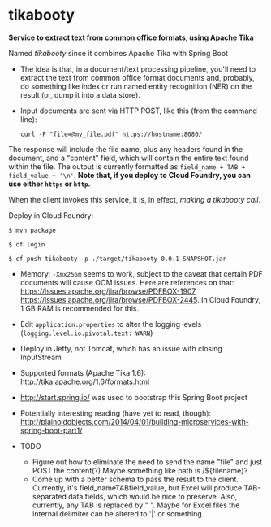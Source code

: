 tikabooty
=========

**Service to extract text from common office formats, using Apache Tika**

Named *tikabooty* since it combines Apache Tika with Spring Boot

* The idea is that, in a document/text processing pipeline, you'll need to extract
the text from common office format documents and, probably, do something like index
or run named entity recognition (NER) on the result (or, dump it into a data store).

* Input documents are sent via HTTP POST, like this (from the command line):

  `curl -F "file=@my_file.pdf" https://hostname:8080/`

The response will include the file name, plus any headers found in the document, and
a "content" field, which will contain the entire text found within the file.  The
output is currently formatted as `field_name + TAB + field_value + '\n'`.
**Note that, if you deploy to Cloud Foundry, you can use either `https` or `http`.**

When the client invokes this service, it is, in effect, *making a tikabooty call*.

Deploy in Cloud Foundry:

`$ mvn package`

`$ cf login`

`$ cf push tikabooty -p ./target/tikabooty-0.0.1-SNAPSHOT.jar`


* Memory: `-Xmx256m` seems to work, subject to the caveat that certain PDF documents will cause OOM issues.
  Here are references on that: https://issues.apache.org/jira/browse/PDFBOX-1907,
  https://issues.apache.org/jira/browse/PDFBOX-2445.  In Cloud Foundry, 1 GB RAM is recommended for this.
* Edit `application.properties` to alter the logging levels (`logging.level.io.pivotal.text: WARN`)
* Deploy in Jetty, not Tomcat, which has an issue with closing InputStream
* Supported formats (Apache Tika 1.6): http://tika.apache.org/1.6/formats.html
* http://start.spring.io/ was used to bootstrap this Spring Boot project
* Potentially interesting reading (have yet to read, though): http://plainoldobjects.com/2014/04/01/building-microservices-with-spring-boot-part1/

* TODO
  - Figure out how to eliminate the need to send the name "file" and just POST the content(?)
    Maybe something like path is /${filename}?
  - Come up with a better schema to pass the result to the client.  Currently, it's field_nameTABfield_value,
    but Excel will produce TAB-separated data fields, which would be nice to preserve.  Also, currently, any
    TAB is replaced by "  ".  Maybe for Excel files the internal delimiter can be altered to '|' or something.

